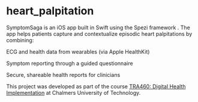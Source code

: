 # heart_palpitation
SymptomSaga is an iOS app built in Swift using the Spezi framework
.
The app helps patients capture and contextualize episodic heart palpitations by combining:

ECG and health data from wearables (via Apple HealthKit)

Symptom reporting through a guided questionnaire

Secure, shareable health reports for clinicians

This project was developed as part of the course [TRA460: Digital Health Implementation](https://www.chalmers.se/en/education/your-studies/course-selection-and-registration/select-courses/choose-a-tracks-course/digital-health-implementation/) at Chalmers University of Technology.
